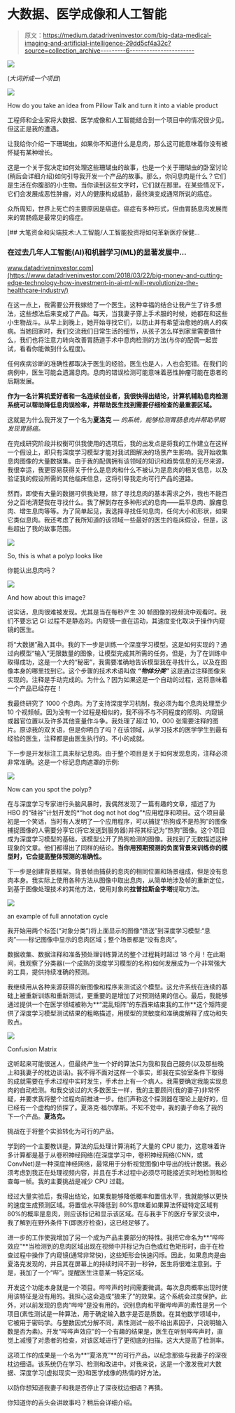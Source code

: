 # 大数据、医学成像和人工智能

> 原文：<https://medium.datadriveninvestor.com/big-data-medical-imaging-and-artificial-intelligence-29dd5cf4a32c?source=collection_archive---------6----------------------->

[![](img/559f24fc359a4cdcb86a6fafe9c8962e.png)](http://www.track.datadriveninvestor.com/1B9E)

(*大词折成一个项目*)

![](img/643ca8a153f439cbce3071e7f23098df.png)

How do you take an idea from Pillow Talk and turn it into a viable product

工程师和企业家将大数据、医学成像和人工智能结合到一个项目中的情况很少见。但这正是我的遭遇。

让我给你介绍一下珊瑚虫。如果你不知道什么是息肉，那么这可能意味着你没有被怀疑有某种增长。

这是一个关于我决定如何处理这些珊瑚虫的故事，也是一个关于珊瑚虫的卧室讨论(稍后会详细介绍)如何引导我开发一个产品的故事。那么，你问息肉是什么？它们是生活在你腹部的小生物。当你读到这些文字时，它们就在那里。在某些情况下，它们会发展成恶性肿瘤，对人的健康构成威胁，最终演变成通常所说的癌症。

众所周知，世界上死亡的主要原因是癌症。癌症有多种形式，但由胃肠息肉发展而来的胃肠癌是最常见的癌症。

[](https://www.datadriveninvestor.com/2018/03/22/big-money-and-cutting-edge-technology-how-investment-in-ai-ml-will-revolutionize-the-healthcare-industry/) [## 大笔资金和尖端技术:人工智能/人工智能投资将如何革新医疗保健…

### 在过去几年人工智能(AI)和机器学习(ML)的显著发展中…

www.datadriveninvestor.com](https://www.datadriveninvestor.com/2018/03/22/big-money-and-cutting-edge-technology-how-investment-in-ai-ml-will-revolutionize-the-healthcare-industry/) 

在这一点上，我需要公开我嫁给了一个医生。这种幸福的结合让我产生了许多想法，这些想法后来变成了产品。每天，当我妻子穿上手术服的时候，她都在和这些小生物战斗。从早上到晚上，她开始寻找它们，以防止并有希望治愈她的病人的疾病。当她回家时，我们交流我们日常生活的细节，从孩子怎么样到家里需要做什么，我们也将注意力转向改善胃肠道手术中息肉检测的方法(与你的配偶一起尝试，看看你能做到什么程度)。

任何疾病诊断的准确性都取决于医生的经验。医生也是人，人也会犯错。在我们的病例中，医生可能会遗漏息肉。息肉的错误检测可能意味着恶性肿瘤可能在患者的后期发展。

**作为一名计算机爱好者和一名连续创业者，我很快得出结论，计算机辅助息肉检测系统可以帮助降低息肉误检率，并帮助医生找到需要仔细检查的最重要区域。**

这就是为什么我开发了一个名为**夏洛克** — *的系统，能够检测胃肠息肉并帮助早期发现胃肠癌。*

在完成研究阶段并权衡可供我使用的选项后，我的出发点是将我的工作建立在这样一个假设上，即只有深度学习模型才能对我试图解决的场景产生影响。我开始收集息肉图像的大量数据集。由于我的配偶拥有该领域的知识和趋势信息的无尽来源，我很幸运，我更容易获得关于什么是息肉和什么不被认为是息肉的相关信息，以及验证我的假设所需的其他临床信息，这将引导我走向可行产品的道路。

然而，即使有大量的数据可供我处理，除了寻找息肉的基本需求之外，我也不能百分之百地清楚我在寻找什么。我了解到存在多种形式的息肉——扁平息肉、腺瘤息肉、增生息肉等等。为了简单起见，我选择寻找任何息肉，任何大小和形状，如果它类似息肉。我还考虑了我所知道的该领域一些最好的医生的临床假设，但是，这些超出了我的故事范围。

![](img/97b14f95f7ca564f1d1ba2a491a82318.png)

So, this is what a polyp looks like

你能认出息肉吗？

![](img/a3ac1e4625b2f5820f8583a7dc8eb222.png)

And how about this image?

说实话，息肉很难被发现。尤其是当在每秒产生 30 帧图像的视频流中观看时。我们不要忘记 GI 过程不是静态的。内窥镜一直在运动，其速度变化取决于操作内窥镜的医生。

将“大数据”融入其中。我的下一步是训练一个深度学习模型。这是如何实现的？通过向模型“输入”无限数量的图像，让模型完成其所需的任务。但是，为了在训练中取得成功，这是一个大的“秘密”，我需要准确地告诉模型我在寻找什么，以及在图像本身的哪里找到它。这个步骤的技术术语叫做 ***“物体分类”*** 这是通过注释图像来实现的。注释是手动完成的。为什么？因为如果这是一个自动的过程，这将意味着一个产品已经存在！

我最终研究了 1000 个息肉。为了支持深度学习机制，我必须为每个息肉处理至少 10 个视频帧。因为没有一个过程是相似的，我不得不与不同程度的照明、内窥镜或器官位置以及许多其他变量作斗争。我处理了超过 10，000 张需要注释的图片。原谅我的双关语，但是你明白了吗？在该领域，从学习技术的医学学生到最有经验的医生，注释都是由医生执行的。不小的成就。

下一步是开发标注工具来标记息肉。由于整个项目是关于如何发现息肉，注释必须非常准确。这是一个标记息肉遮罩的示例:

![](img/e3a67254c102dd78a04999c007eedf18.png)

Now can you spot the polyp?

在与深度学习专家进行头脑风暴时，我偶然发现了一篇有趣的文章，描述了为 HBO 的“硅谷”计划开发的*“hot dog not hot dog”*应用程序和项目。这个项目最初是一个笑话，当时有人发明了一个应用程序，可以捕捉“热狗或不是热狗”的图像捕捉图像的人需要分享它(将它发送到服务器)并将其标记为“热狗”图像。这个项目成为深度学习模型的基础，该模型公开了热狗检测的图像。我找到了无数描述这种现象的文章。他们都得出了同样的结论。**当你用预期预测的负面背景来训练你的模型时，它会提高整体预测的准确性。**

下一步是创建背景框架。背景帧由捕获的息肉的相同位置和场景组成，但是没有息肉本身。我实际上使用各种方法从图像中取出息肉，从简单地涉及帧的重新定位，到基于图像处理技术的其他方法，使用对象的**拉普拉斯金字塔**提取方法。

![](img/3146867e1afbba647d57dbe4bb6d98bd.png)

an example of full annotation cycle

我开始用两个标签(“对象分类”)将上面显示的图像“馈送”到深度学习模型:“息肉”——标记图像中显示的息肉区域；整个场景都是“没有息肉”。

数据收集、数据注释和准备预处理训练算法的整个过程耗时超过 18 个月！在此期间，我观察了分类器(一个成熟的深度学习模型的名称)如何发展成为一个非常强大的工具，提供持续准确的预测。

我继续用从各种来源获得的新图像和程序来测试这个模型。这允许系统在连续的基础上被重新训练和重新测试，更重要的是增加了对预测结果的信心。最后，我能够通过提供一个在医学领域被称为**“混乱矩阵”的东西来结束我的工作**这个矩阵提供了深度学习模型测试结果的粗略描述，用模型的灵敏度和准确度解释了成功和失败点。

![](img/ad17dc9f3c412c930dfcd7bf4b7d7a8e.png)

Confusion Matrix

这听起来可能很迷人，但最终产生一个好的算法只为我和我自己服务(以及那些晚上和我妻子的枕边谈话)。我不得不面对这样一个事实，即我在实验室条件下取得的成就需要在手术过程中实时发生，手术台上有一个病人。我需要确定我能实现息肉的自动检测。和我交谈过的大多数医生一样，我的主要顾问(我的妻子)非常怀疑，并要求我将整个过程向前推进一步。他们声称这个探测器在理论上是好的，但已经有一个虚构的侦探了。夏洛克·福尔摩斯。不知不觉中，我的妻子命名了我的下一个产品。**夏洛克。**

挑战在于将整个实验转化为可行的产品。

学到的一个主要教训是，算法的后处理计算消耗了大量的 CPU 能力，这意味着许多计算都是基于从卷积神经网络(在深度学习中，卷积神经网络(CNN，或 ConvNet)是一种深度神经网络，最常用于分析视觉图像)中导出的统计数据。我必须考虑到我正在处理视频内容，并且在手术过程中必须尽可能接近实时地检测和检查每一帧。我的主要挑战是减少 CPU 过载。

经过大量实验后，我得出结论，如果我能够降低概率和置信水平，我就能够以更快的速度生成预测区域。将置信水平降低到 80%意味着如果算法怀疑特定区域有 80%的概率是息肉，则应该标记和显示该区域。在与我手下的医疗专家交谈中，我了解到在野外条件下(即医疗检查)，这已经足够了。

进一步的工作使我增加了另一个成为产品主要部分的特性。我把它命名为**“哔哔效应”**当检测到的息肉区域出现在视频中并标记为白色或红色矩形时，由于在检查过程中操作了内窥镜(通常非常快)，这些矩形会快速闪烁。因此，如果息肉是由夏洛克发现的，并且其在屏幕上的持续时间不到一秒钟，医生将很难注意到。于是，我加了一个“哔”。提醒医生注意某一特定区域。

开发这个功能本身就是一个项目。哔哔声的时间需要微调。每次息肉概率出现时使用该特征是没有用的。我担心这会造成“狼来了”的效果。这个系统会过度保护。此外，对以前发现的息肉“哔哔”是没有用的。识别息肉和平衡哔哔声的素性是另一个项目(素性测试是一种算法，用于确定输入数字是否是质数。在其他数学领域中，它被用于密码学。与整数因式分解不同，素性测试一般不给出素因子，只说明输入数是否为素)。开发“哔哔声效应”的一个有趣的结果是，医生在听到哔哔声时，直觉上减慢了对患者的检查，对该区域进行了更彻底的扫描。这大大提高了检测率。

这项工作的成果是一个名为**“夏洛克”**的可行产品，以纪念那些与我妻子的深夜枕边细语。该系统仍在学习、检测和改进中。对我来说，这是一个激发我对大数据、深度学习(虚拟现实一览)和医学成像的热情的好方法。

以防你想知道我妻子和我是否停止了深夜枕边细语？再猜。

你知道你的舌头会讲故事吗？稍后会详细介绍。